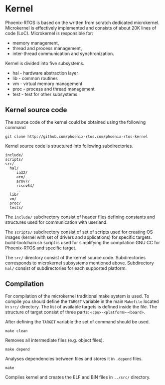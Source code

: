 # Kernel

Phoenix-RTOS is based on the written from scratch dedicated microkernel. Microkernel is effectively implemented and consists of about 20K lines of code (LoC). Microkernel is responsible for:

   - memory management,
   - thread and process management,
   - inter-thread communication and synchronization.

Kernel is divided into five subsystems.

   - hal - hardware abstraction layer
   - lib - common routines
   - vm - virtual memory management
   - proc - process and thread management
   - test - test for other subsystems


## Kernel source code

The source code of the kernel could be obtained using the following command

>
    git clone http://github.com/phoenix-rtos.com/phoenix-rtos-kernel

Kernel source code is structured into following subdirectories.

>
    include/
    scripts/
    src/
      hal/
         ia32/
         arm/
         armv7/
         riscv64/
         ..
      lib/
      vm/
      proc/
      tests/

The `include/` subdirectory consist of header files defining constants and structures used for communication with userland.

The `scripts/` subdirectory consist of set of scripts used for creating OS images (kernel with set of drivers and applications) for specific targets. build-toolchain.sh script is used for simplifying the compilation GNU CC for Phoenix-RTOS and specific target.

The `src/` directory consist of the kernel source code. Subdirectories corresponds to microkernel subsystems mentioned above. Subdirectory `hal/` consist of subdirectories for each supported platform.

## Compilation

For compilation of the microkernel traditional make system is used. To compile you should define the `TARGET` variable in the main `Makefile` located in `src/` directory. The list of available targets is defined inside the file. The structure of target consist of three parts: `<cpu>-<platform>-<board>`.

After defining the `TARGET` variable the set of command should be used.

>
    make clean
Removes all intermediate files (e.g. object files).
>
    make depend
Analyses dependencies between files and stores it in `.depend` files.
>
    make
Compiles kernel and creates the ELF and BIN files in `../src/` directory.




